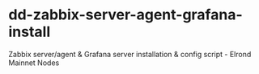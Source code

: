 # dd-zabbix-server-agent-grafana-install
 Zabbix server/agent & Grafana server installation & config script - Elrond Mainnet Nodes
